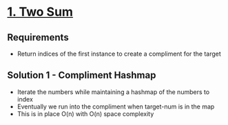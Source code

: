# [1. Two Sum](https://leetcode.com/problems/two-sum/)

## Requirements

- Return indices of the first instance to create a compliment for the target

## Solution 1 - Compliment Hashmap

- Iterate the numbers while maintaining a hashmap of the numbers to index
- Eventually we run into the compliment when target-num is in the map
- This is in place O(n) with O(n) space complexity
